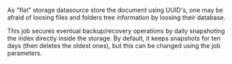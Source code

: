 As "flat" storage datasource store the document using UUID's, one may be afraid of loosing files and folders tree information by loosing their database. 

This job secures eventual backup/recovery operations by daily snapshoting the index directly inside the storage. By default, it keeps snapshots for ten days (then deletes the oldest ones), but this can be changed using the job parameters. 